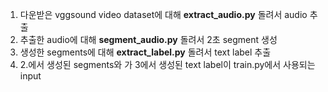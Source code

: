 1. 다운받은 vggsound video dataset에 대해 **extract_audio.py** 돌려서 audio 추출
2. 추출한 audio에 대해 **segment_audio.py** 돌려서 2초 segment 생성
3. 생성한 segments에 대해 **extract_label.py** 돌려서 text label 추출
4. 2.에서 생성된 segments와 가 3에서 생성된 text label이 train.py에서 사용되는 input
